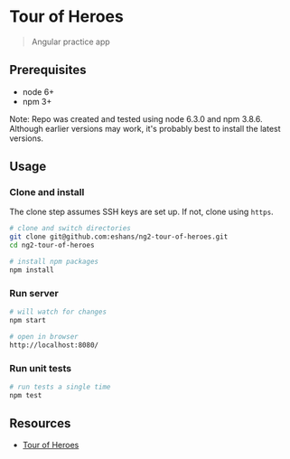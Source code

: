 # Tour of Heroes

> Angular practice app

## Prerequisites

* node 6+
* npm 3+

Note: Repo was created and tested using node 6.3.0 and npm 3.8.6. Although earlier versions may work,
it's probably best to install the latest versions.

## Usage

### Clone and install
The clone step assumes SSH keys are set up. If not, clone using `https`.
```bash
# clone and switch directories
git clone git@github.com:eshans/ng2-tour-of-heroes.git
cd ng2-tour-of-heroes

# install npm packages
npm install
```

### Run server
```bash
# will watch for changes
npm start

# open in browser
http://localhost:8080/
```

### Run unit tests
```bash
# run tests a single time
npm test
```

## Resources

* [Tour of Heroes](https://angular.io/docs/ts/latest/quickstart.html)